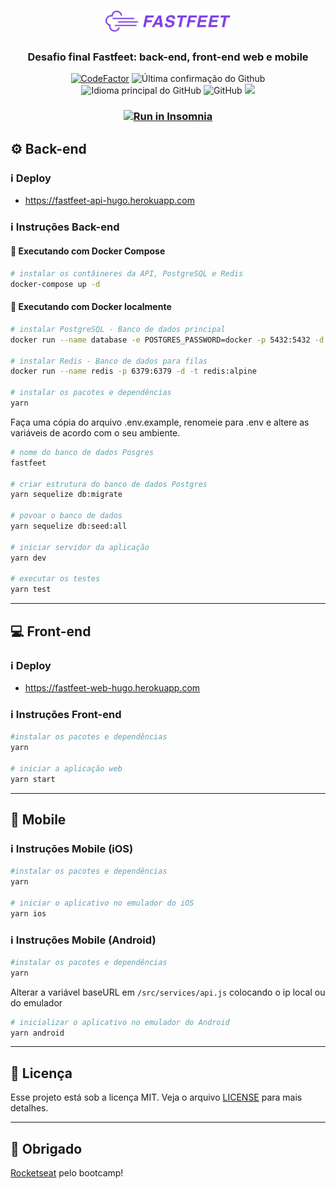 <h1 align="center">
  <img alt="Fastfeet" title="fastfeet" src=".github/logo.png" width="200px" />
</h1>

<h3 align="center">
  Desafio final Fastfeet: back-end, front-end web e mobile
</h3>

<p align = "center">
<a href="https://www.codefactor.io/repository/github/hugo-marcelo/fastfeet"><img src="https://www.codefactor.io/repository/github/hugo-marcelo/fastfeet/badge" alt="CodeFactor" /></a>
<img alt = "Última confirmação do Github" src = "https://img.shields.io/github/last-commit/hugo-marcelo/fastfeet">
<img alt = "Idioma principal do GitHub" src = "https://img.shields.io/github/languages/top/hugo-marcelo/fastfeet">
<img alt = "GitHub" src = "https://img.shields.io/github/license/hugo-marcelo/fastfeet.svg">
<a href="https://www.codacy.com/manual/hugo-marcelo/fastfeet?utm_source=github.com&amp;utm_medium=referral&amp;utm_content=hugo-marcelo/fastfeet&amp;utm_campaign=Badge_Grade"><img src="https://api.codacy.com/project/badge/Grade/147d0b2836734c79b7ee5ea035f065b4"/></a>
</p>

<h3 align="center">
  <a href="https://insomnia.rest/run/?label=FastFeet&uri=https%3A%2F%2Fraw.githubusercontent.com%2Fhugo-marcelo%2Ffastfeet%2Fmaster%2Fbackend%2FInsomnia.json" target="_blank"><img src="https://insomnia.rest/images/run.svg" alt="Run in Insomnia"></a>
</h3>

## :gear: Back-end

### :information_source: Deploy

- https://fastfeet-api-hugo.herokuapp.com

### :information_source: Instruções Back-end

#### :whale: Executando com Docker Compose

```bash
# instalar os contâineres da API, PostgreSQL e Redis
docker-compose up -d
```

#### :whale: Executando com Docker localmente

```bash
# instalar PostgreSQL - Banco de dados principal
docker run --name database -e POSTGRES_PASSWORD=docker -p 5432:5432 -d postgres:11

# instalar Redis - Banco de dados para filas
docker run --name redis -p 6379:6379 -d -t redis:alpine

# instalar os pacotes e dependências
yarn
```

Faça uma cópia do arquivo .env.example, renomeie para .env e altere as variáveis de acordo com o seu ambiente.

```bash
# nome do banco de dados Posgres
fastfeet

# criar estrutura do banco de dados Postgres
yarn sequelize db:migrate

# povoar o banco de dados
yarn sequelize db:seed:all

# iniciar servidor da aplicação
yarn dev

# executar os testes
yarn test

```

---

## :computer: Front-end

### :information_source: Deploy

- https://fastfeet-web-hugo.herokuapp.com

### :information_source: Instruções Front-end

```bash
#instalar os pacotes e dependências
yarn

# iniciar a aplicação web
yarn start
```

---

## :iphone: Mobile

### :information_source: Instruções Mobile (iOS)

```bash
#instalar os pacotes e dependências
yarn

# iniciar o aplicativo no emulador do iOS
yarn ios
```

### :information_source: Instruções Mobile (Android)

```bash
#instalar os pacotes e dependências
yarn
```

Alterar a variável baseURL em `/src/services/api.js` colocando o ip local ou do emulador

```bash
# inicializar o aplicativo no emulador do Android
yarn android
```

---

## :memo: Licença

Esse projeto está sob a licença MIT. Veja o arquivo [LICENSE](LICENSE) para mais detalhes.

---

## :clap: Obrigado

[Rocketseat](https://rocketseat.com.br/) pelo bootcamp!
